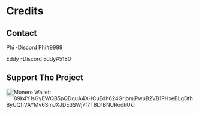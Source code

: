 # Credits

## Contact

Phi
-Discord Phi#9999

Eddy
-Discord Eddy#5180

## Support The Project

<img src="https://cdn.worldvectorlogo.com/logos/monero-2.svg" style="float:left" width=20/>
Monero Wallet: 89k4Y1sGyEWQB5pQDquA4XHCuEdh624GrjbmjPwuB2VB1PHxeBLgDfhByUQfiVAYMv6SmJXJDEdSWj7f7T8D1BNURodkUkr
